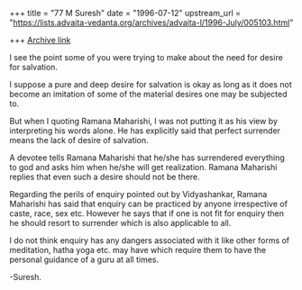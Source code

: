 +++
title = "77 M Suresh"
date = "1996-07-12"
upstream_url = "https://lists.advaita-vedanta.org/archives/advaita-l/1996-July/005103.html"

+++
[Archive link](https://lists.advaita-vedanta.org/archives/advaita-l/1996-July/005103.html)

  I see the point some of you were trying to make about
  the need for desire for salvation.

  I suppose a pure and deep desire for salvation is okay
  as long as it does not become an imitation of some of
  the material desires one may be subjected to.

  But when I quoting Ramana Maharishi, I was not putting
  it as his view by interpreting his words alone. He has
  explicitly said that perfect surrender means the lack of
  desire of salvation.

  A devotee tells Ramana Maharishi that he/she has surrendered
  everything to god and asks him when he/she will get realization.
  Ramana Maharishi replies that even such a desire should not
  be there.

  Regarding the perils of enquiry pointed out by Vidyashankar,
  Ramana Maharishi has said that enquiry can be practiced by
  anyone irrespective of caste, race, sex etc. However he says
  that if one is not fit for enquiry then he should resort to
  surrender which is also applicable to all.

  I do not think enquiry has any dangers associated with it
  like other forms of meditation, hatha yoga etc. may have which
  require them to have the personal guidance of a guru at all
  times.

-Suresh.

